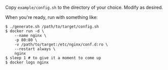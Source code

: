 Copy `example/config.sh` to the directory of your choice.  Modify as desired.

When you're ready, run with something like:

```console
$ ./generate.sh /path/to/target/config.sh
$ docker run -d \
	--name nginx \
	-p 80:80 \
	-v /path/to/target:/etc/nginx/conf.d:ro \
	--restart always \
	nginx
$ sleep 1 # to give it a moment to come up
$ docker logs nginx
```
